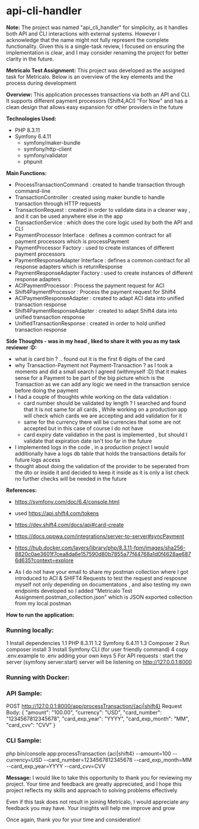 # api-cli-handler
 
**Note:** 
The project was named "api_cli_handler" for simplicity, as it handles both API and CLI interactions with external systems. However I acknowledge that the name might not fully represent the complete functionality. 
Given this is a single-task review, I focused on ensuring the implementation is clear, and I may consider renaming the project for better clarity in the future.

**Metricalo Test Assignment:**
This project was developed as the assigned task for Metricalo. Below is an overview of the key elements and the process during development

**Overview:**
This application processes transactions via both an API and CLI. It supports different payment processors (Shift4,ACI) "For Now" and has a clean design that allows easy expansion for other providers in the future

**Technologies Used:**
- PHP 8.3.11 
- Symfony 6.4.11
    - symfony/maker-bundle
    - symfony/http-client
    - symfony/validator
    - phpunit

**Main Functions:**
- ProcessTransactionCommand : created to handle transaction through command-line
- TransactionController : created using maker bundle to handle transaction through HTTP requests
- TransactionRequest : created in order to validate data in a cleaner way , and it can be used anywhere else in the app
- TransactionService : which does the core logic used by both the API and CLI
- PaymentProcessor Interface : defines a common contract for all payment processors which is processPayment
- PaymentProcessor Factory : used to create instances of different payment processors
- PaymentResponseAdapter Interface : defines a common contract for all response adapters which is returnResponse
- PaymentResponseAdapter Factory : used to create instances of different response adapters
- ACIPaymentProcessor : Process the payment request for ACI
- Shift4PaymentProcessor : Process the payment request for Shift4
- ACIPaymentResponseAdapter : created to adapt ACI data into unified transaction response
- Shift4PaymentResponseAdapter : created to adapt Shift4 data into unified transaction response
- UnifiedTransactionResponse : created in order to hold unified transaction response

**Side Thoughts - was in my head , liked to share it with you as my task reviewer :D:**
- what is card bin ? .. found out it is the first 6 digits of the card
- why Transaction-Payment not Payment-Transaction ? as I took a moments and did a small search I agreed (withmyself :D) that it makes sense for a Payment to be part of the big picture which is the Transaction as we can add any logic we need in the transaction service before doing the payment
- I had a couple of thoughts while working on the data validation :
    - card number should be validated by length ? I searched and found that it is not same for all cards , While working on a production app will check which cards we are accepting and add validation for it 
    - same for the currency there will be currencies that some are not accepted but in this case of course I do not have
    - card expiry date validation in the past is implemented , but should I validate that expiration date isn't too far in the future
- I implemented logs in the code , in a production project I would additionally have a logs db table that holds the transactions details for future logs access 
- thought about doing the validation of the provider to be seperated from the dto or inside it and decided to keep it inside as it is only a list check no further checks will be needed in the future

**References:** 
- https://symfony.com/doc/6.4/console.html
- used https://api.shift4.com/tokens
- https://dev.shift4.com/docs/api#card-create
- https://docs.oppwa.com/integrations/server-to-server#syncPayment
- https://hub.docker.com/layers/library/php/8.3.11-fpm/images/sha256-8820c0ae3601f7cea8da6e157590d80b7855a77f44768a1d0f4628ae6876d635?context=explore


- As I do not have your email to share my postman collection where I got introduced to ACI & SHIFT4 Requests to test the request and resposne myself not only depending on documentatons , and also testing my own endpoints developed so I added "Metricalo Test Assignment.postman_collection.json" which is JSON exported collection from my local postman

**How to run the application:** 
### Running locally:
1 Install dependencies
    1.1 PHP 8.3.11 
    1.2 Symfony 6.4.11
    1.3 Composer
2 Run composer install
3 Install Symfony CLI (for user friendly command)
4 copy .env.example to .env adding your own keys
5 For API requests : start the server (symfony server:start) server will be listening on http://127.0.0.1:8000

### Running with Docker:

### API Sample:
POST http://127.0.0.1:8000/app/processTransaction/{aci|shift4}
Request Body:
{
  "amount": "100.00",
  "currency": "USD",
  "card_number": "1234567812345678",
  "card_exp_year": "YYYY",
  "card_exp_month": "MM",
  "card_cvv": "CVV"
}

### CLI Sample:
php bin/console app:processTransaction {aci|shift4} --amount=100 --currency=USD --card_number=1234567812345678 --card_exp_month=MM --card_exp_year=YYYY --card_cvv=CVV


**Message:** 
I would like to take this opportunity to thank you for reviewing my project. Your time and feedback are greatly appreciated, and I hope this project reflects my skills and approach to solving problems effectively

Even if this task does not result in joining Metricalo, I would appreciate any feedback you may have. Your insights will help me improve and grow

Once again, thank you for your time and consideration!